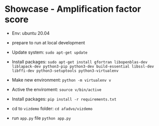 # Showcase - Amplification factor score

- Env: ubuntu 20.04
- prepare to run at local development
- Update system: `sudo apt-get update`
- Install packages: `sudo apt-get install gfortran libopenblas-dev liblapack-dev python3-pip python3-dev build-essential libssl-dev libffi-dev python3-setuptools python3-virtualenv`
- Make new environment: `python -m virtualenv v`
- Active the enviroment: `source v/bin/active`
- Install packages: `pip install -r requirements.txt`

- cd to `vizdemo` folder: `cd afadvo/vizdemo`
- run `app.py` file `python app.py`
